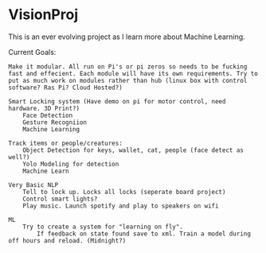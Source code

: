 # VisionProj

This is an ever evolving project as I learn more about Machine Learning.

Current Goals:

    Make it modular. All run on Pi's or pi zeros so needs to be fucking fast and effecient. Each module will have its own requirements. Try to put as much work on modules rather than hub (linux box with control software? Ras Pi? Cloud Hosted?)

    Smart Locking system (Have demo on pi for motor control, need hardware. 3D Print?)
        Face Detection
        Gesture Recogniion
        Machine Learning

    Track items or people/creatures:
        Object Detection for keys, wallet, cat, people (face detect as well?)
        Yolo Modeling for detection
        Machine Learn

    Very Basic NLP
        Tell to lock up. Locks all locks (seperate board project)
        Control smart lights?
        Play music. Launch spotify and play to speakers on wifi

    ML
        Try to create a system for "learning on fly".
            If feedback on state found save to xml. Train a model during off hours and reload. (Midnight?)
